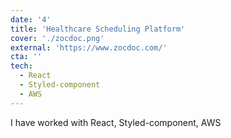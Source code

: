 ```yaml
---
date: '4'
title: 'Healthcare Scheduling Platform'
cover: './zocdoc.png'
external: 'https://www.zocdoc.com/'
cta: ''
tech:
  - React
  - Styled-component
  - AWS
---
```


I have worked with React, Styled-component, AWS
